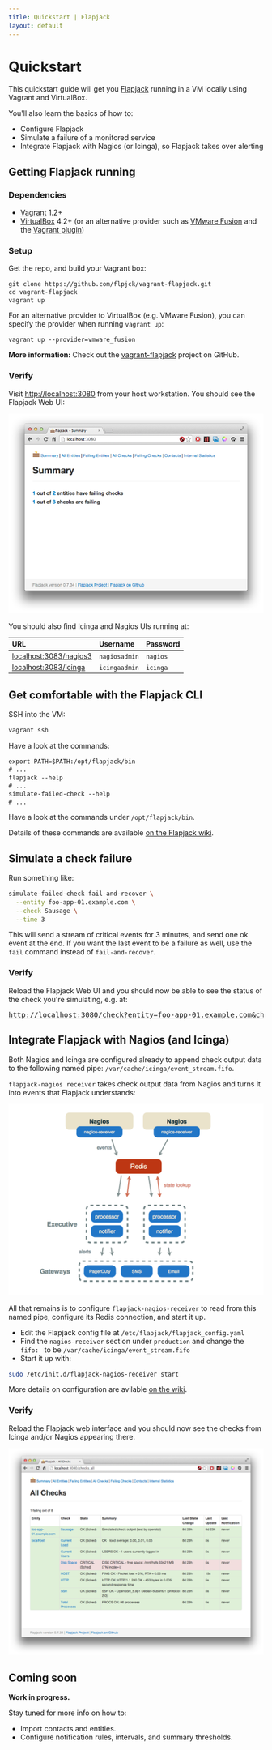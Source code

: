 ```yaml
---
title: Quickstart | Flapjack
layout: default
---
```


# Quickstart

This quickstart guide will get you [Flapjack](http://flapjack.io/) running in a VM locally using Vagrant and VirtualBox.

You'll also learn the basics of how to:

- Configure Flapjack
- Simulate a failure of a monitored service
- Integrate Flapjack with Nagios (or Icinga), so Flapjack takes over alerting

## Getting Flapjack running

### Dependencies

- [Vagrant](http://vagrantup.com/) 1.2+
- [VirtualBox](https://www.virtualbox.org/wiki/Downloads) 4.2+
  (or an alternative provider such as [VMware Fusion](http://www.vmware.com/au/products/fusion/)
  and the [Vagrant plugin](http://www.vagrantup.com/vmware))

### Setup

Get the repo, and build your Vagrant box:

```
git clone https://github.com/flpjck/vagrant-flapjack.git
cd vagrant-flapjack
vagrant up
```

For an alternative provider to VirtualBox (e.g. VMware Fusion), you can specify the provider when running `vagrant up`:

```
vagrant up --provider=vmware_fusion
```

<div class="alert alert-info">
<strong>More information:</strong>
Check out the <a class="alert-link" href="https://github.com/flpjck/vagrant-flapjack">vagrant-flapjack</a> project on GitHub.
</div>

### Verify

Visit [http://localhost:3080](http://localhost:3080) from your host workstation.
You should see the Flapjack Web UI:

![Screenshot of the Flapjack Web UI](/images/quickstart/web-ui.png)

You should also find Icinga and Nagios UIs running at:


| URL                                                     | Username      | Password |
| :------------------------------------------------------ | :------------ | :------- |
| [localhost:3083/nagios3](http://localhost:3083/nagios3) | `nagiosadmin` | `nagios` |
| [localhost:3083/icinga](http://localhost:3083/icinga)   | `icingaadmin` | `icinga` |

## Get comfortable with the Flapjack CLI

SSH into the VM:

``` bash
vagrant ssh
```

Have a look at the commands:

```text
export PATH=$PATH:/opt/flapjack/bin
# ...
flapjack --help
# ...
simulate-failed-check --help
# ...
```

Have a look at the commands under `/opt/flapjack/bin`.

<div class="alert alert-info">
Details of these commands are available <a class="alert-link" href="https://github.com/flpjck/flapjack/wiki/USING#running">on the Flapjack wiki</a>.
</div>

## Simulate a check failure

Run something like:

``` bash
simulate-failed-check fail-and-recover \
  --entity foo-app-01.example.com \
  --check Sausage \
  --time 3
```

This will send a stream of critical events for 3 minutes, and send one ok event at the end. If you want the last event to be a failure as well, use the `fail` command instead of `fail-and-recover`.

### Verify

Reload the Flapjack Web UI and you should now be able to see the status of the check you're simulating, e.g. at:

<pre>
<a href="http://localhost:3080/check?entity=foo-app-01.example.com&check=Sausage">http://localhost:3080/check?entity=foo-app-01.example.com&check=Sausage</a>
</pre>

## Integrate Flapjack with Nagios (and Icinga)

Both Nagios and Icinga are configured already to append check output data to the following named pipe: `/var/cache/icinga/event_stream.fifo`.

`flapjack-nagios receiver` takes check output data from Nagios and turns it into events that Flapjack understands:

![Flapjack's architecture](/images/quickstart/architecture.png)

All that remains is to configure `flapjack-nagios-receiver` to read from this named pipe, configure its Redis connection, and start it up.

- Edit the Flapjack config file at `/etc/flapjack/flapjack_config.yaml`
- Find the `nagios-receiver` section under `production` and change the `fifo: ` to be `/var/cache/icinga/event_stream.fifo`
- Start it up with:

``` bash
sudo /etc/init.d/flapjack-nagios-receiver start
```

More details on configuration are avilable [on the wiki](https://github.com/flpjck/flapjack/wiki/USING#configuring-components).

### Verify

Reload the Flapjack web interface and you should now see the checks from Icinga and/or Nagios appearing there.

![Checks](/images/quickstart/checks-from-nagios.png)


## Coming soon

<div class="alert alert-danger">
<p>
<strong>Work in progress.</strong>
</p>
</div>

Stay tuned for more info on how to:

- Import contacts and entities.
- Configure notification rules, intervals, and summary thresholds.



